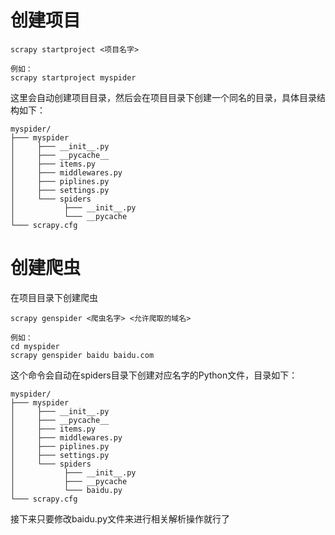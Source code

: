 # 创建项目
```
scrapy startproject <项目名字>

例如：
scrapy startproject myspider
```
这里会自动创建项目目录，然后会在项目目录下创建一个同名的目录，具体目录结构如下：
```
myspider/
├─── myspider
│     ├─── __init__.py
│     ├─── __pycache__
│     ├─── items.py
│     ├─── middlewares.py
│     ├─── piplines.py
│     ├─── settings.py
│     └─── spiders
│           ├─── __init__.py
│           └─── __pycache
└─── scrapy.cfg
```

# 创建爬虫
在项目目录下创建爬虫
```
scrapy genspider <爬虫名字> <允许爬取的域名>

例如：
cd myspider
scrapy genspider baidu baidu.com
```
这个命令会自动在spiders目录下创建对应名字的Python文件，目录如下：
```
myspider/
├─── myspider
│     ├─── __init__.py
│     ├─── __pycache__
│     ├─── items.py
│     ├─── middlewares.py
│     ├─── piplines.py
│     ├─── settings.py
│     └─── spiders
│           ├─── __init__.py
│           ├─── __pycache
│           └─── baidu.py
└─── scrapy.cfg
```

接下来只要修改baidu.py文件来进行相关解析操作就行了
